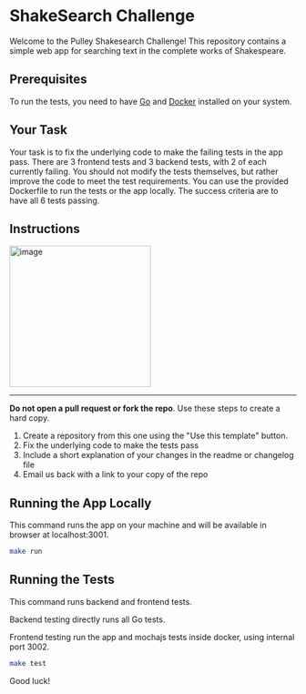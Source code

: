 # ShakeSearch Challenge

Welcome to the Pulley Shakesearch Challenge! This repository contains a simple web app for searching text in the complete works of Shakespeare.

## Prerequisites

To run the tests, you need to have [Go](https://go.dev/doc/install) and [Docker](https://docs.docker.com/engine/install/) installed on your system.

## Your Task

Your task is to fix the underlying code to make the failing tests in the app pass. There are 3 frontend tests and 3 backend tests, with 2 of each currently failing. You should not modify the tests themselves, but rather improve the code to meet the test requirements. You can use the provided Dockerfile to run the tests or the app locally. The success criteria are to have all 6 tests passing.

## Instructions

<img width="248" alt="image" src="https://github.com/ProlificLabs/shakesearch/assets/98766735/061a0129-bd33-49a4-b6a6-009513fe8661">

*** 

**Do not open a pull request or fork the repo**. Use these steps to create a hard copy.

1. Create a repository from this one using the "Use this template" button.
2. Fix the underlying code to make the tests pass
3. Include a short explanation of your changes in the readme or changelog file
4. Email us back with a link to your copy of the repo

## Running the App Locally


This command runs the app on your machine and will be available in browser at localhost:3001.

```bash
make run
```

## Running the Tests

This command runs backend and frontend tests.

Backend testing directly runs all Go tests.

Frontend testing run the app and mochajs tests inside docker, using internal port 3002.

```bash
make test
```

Good luck!
